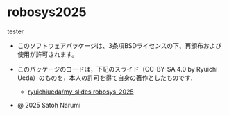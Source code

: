 # robosys2025
tester

- このソフトウェアパッケージは、3条項BSDライセンスの下、再頒布および使用が許可されます。

- このパッケージのコードは，下記のスライド（CC-BY-SA 4.0 by Ryuichi Ueda）のものを，本人の許可を得て自身の著作としたものです.

    - [ryuichiueda/my_slides robosys_2025](https://ryuichiueda.github.io/slides_marp/robosys2025/lesson5.html)

- @ 2025 Satoh Narumi
